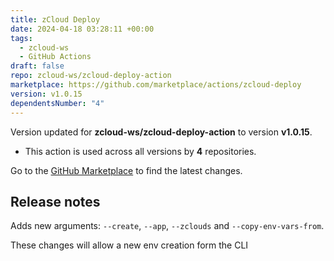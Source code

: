 ```yaml
---
title: zCloud Deploy
date: 2024-04-18 03:28:11 +00:00
tags:
  - zcloud-ws
  - GitHub Actions
draft: false
repo: zcloud-ws/zcloud-deploy-action
marketplace: https://github.com/marketplace/actions/zcloud-deploy
version: v1.0.15
dependentsNumber: "4"
---
```



Version updated for **zcloud-ws/zcloud-deploy-action** to version **v1.0.15**.
- This action is used across all versions by **4** repositories.

Go to the [GitHub Marketplace](https://github.com/marketplace/actions/zcloud-deploy) to find the latest changes.

## Release notes

Adds new arguments: `--create`, `--app`, `--zclouds` and `--copy-env-vars-from`.

These changes will allow a new env creation form the CLI
